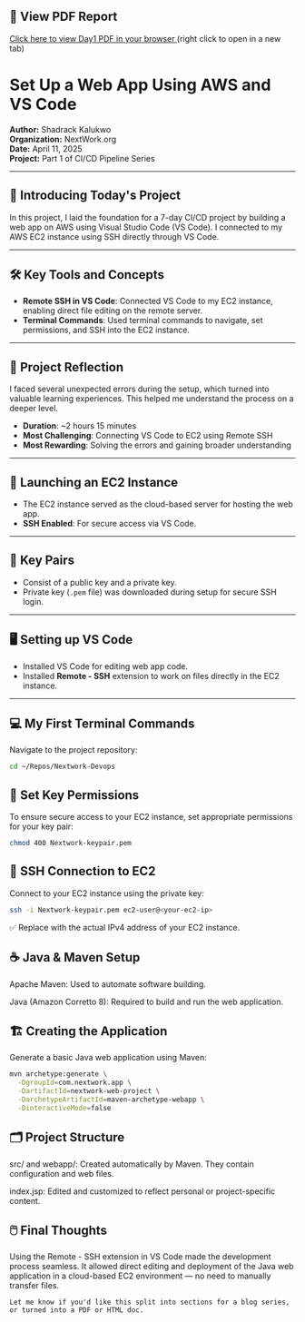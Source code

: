 ## 📄 View PDF Report

<a href="https://docs.google.com/viewer?url=https://raw.githubusercontent.com/Kalukwo/nextwork_CICD_project/main/day1/day1.pdf" target="_blank" rel="noopener noreferrer">
  Click here to view Day1 PDF in your browser
</a>(right click to open in a new tab)



# Set Up a Web App Using AWS and VS Code

**Author:** Shadrack Kalukwo  
**Organization:** NextWork.org  
**Date:** April 11, 2025  
**Project:** Part 1 of CI/CD Pipeline Series

---

## 📌 Introducing Today's Project

In this project, I laid the foundation for a 7-day CI/CD project by building a web app on AWS using Visual Studio Code (VS Code). I connected to my AWS EC2 instance using SSH directly through VS Code.

---

## 🛠️ Key Tools and Concepts

- **Remote SSH in VS Code**: Connected VS Code to my EC2 instance, enabling direct file editing on the remote server.
- **Terminal Commands**: Used terminal commands to navigate, set permissions, and SSH into the EC2 instance.

---

## 💭 Project Reflection

I faced several unexpected errors during the setup, which turned into valuable learning experiences. This helped me understand the process on a deeper level.

- **Duration**: ~2 hours 15 minutes  
- **Most Challenging**: Connecting VS Code to EC2 using Remote SSH  
- **Most Rewarding**: Solving the errors and gaining broader understanding

---

## 🚀 Launching an EC2 Instance

- The EC2 instance served as the cloud-based server for hosting the web app.
- **SSH Enabled**: For secure access via VS Code.

---

## 🔑 Key Pairs

- Consist of a public key and a private key.
- Private key (`.pem` file) was downloaded during setup for secure SSH login.

---

## 🖥️ Setting up VS Code

- Installed VS Code for editing web app code.
- Installed **Remote - SSH** extension to work on files directly in the EC2 instance.

---

## 💻 My First Terminal Commands

Navigate to the project repository:

```bash
cd ~/Repos/Nextwork-Devops
```

## 🔐 Set Key Permissions

To ensure secure access to your EC2 instance, set appropriate permissions for your key pair:

```bash
chmod 400 Nextwork-keypair.pem
```

## 🔌 SSH Connection to EC2
Connect to your EC2 instance using the private key:

```bash
ssh -i Nextwork-keypair.pem ec2-user@<your-ec2-ip>
```
✅ Replace <your-ec2-ip> with the actual IPv4 address of your EC2 instance.


## ☕ Java & Maven Setup
Apache Maven: Used to automate software building.

Java (Amazon Corretto 8): Required to build and run the web application.

## 🏗️ Creating the Application
Generate a basic Java web application using Maven:

```bash
mvn archetype:generate \
  -DgroupId=com.nextwork.app \
  -DartifactId=nextwork-web-project \
  -DarchetypeArtifactId=maven-archetype-webapp \
  -DinteractiveMode=false
```
## 🗂️ Project Structure
src/ and webapp/: Created automatically by Maven. They contain configuration and web files.

index.jsp: Edited and customized to reflect personal or project-specific content.

## 🖱️ Final Thoughts
Using the Remote - SSH extension in VS Code made the development process seamless. It allowed direct editing and deployment of the Java web application in a cloud-based EC2 environment — no need to manually transfer files.

```vbnet
Let me know if you'd like this split into sections for a blog series, or turned into a PDF or HTML doc.
```

